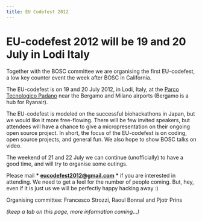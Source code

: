 ```yaml
---
title: EU Codefest 2012
---
```


EU-codefest 2012 will be 19 and 20 July in Lodi Italy
=====================================================

Together with the BOSC committee we are organising the first
EU-codefest, a low key counter event the week after BOSC in California.

The EU-codefest is on 19 and 20 July 2012, in Lodi, Italy, at the [Parco
Tecnologico Padano](http://www.tecnoparco.org/) near the Bergamo and
Milano airports (Bergamo is a hub for Ryanair).

The EU-codefest is modeled on the successful biohackathons in Japan, but
we would like it more free-flowing. There will be few invited speakers,
but attendees will have a chance to give a micropresentation on their
ongoing open source project. In short, the focus of the EU-codefest is
on coding, open source projects, and general fun. We also hope to show
BOSC talks on video.

The weekend of 21 and 22 July we can continue (unofficially) to have a
good time, and will try to organise some outings.

Please mail **\* eucodefest2012@gmail.com \*** if you are interested in
attending. We need to get a feel for the number of people coming. But,
hey, even if it is just us we will be perfectly happy hacking away :)

Organising committee: Francesco Strozzi, Raoul Bonnal and Pjotr Prins

*(keep a tab on this page, more information coming...)*
